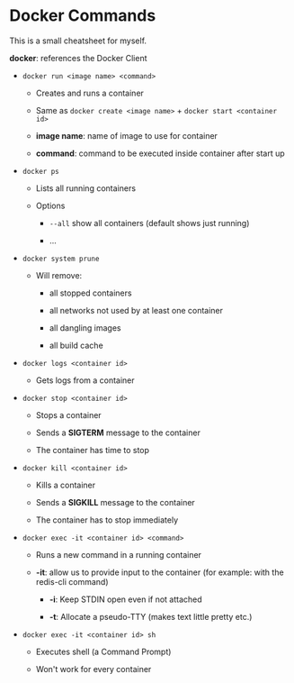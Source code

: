 # Docker Commands

This is a small cheatsheet for myself.

**docker**: references the Docker Client

- `docker run <image name> <command>`
  
  - Creates and runs a container
  
  - Same as `docker create <image name>` + `docker start <container id>`
  
  - **image name**: name of image to use for container
  
  - **command**: command to be executed inside container after start up

- `docker ps`
  
  - Lists all running containers
  
  - Options
    
    - `--all` show all containers (default shows just running)
    
    - ...

- `docker system prune`
  
  - Will remove:
    
    - all stopped containers
    
    - all networks not used by at least one container
    
    - all dangling images
    
    - all build cache

- `docker logs <container id>`
  
  - Gets logs from a container

- `docker stop <container id>`
  
  - Stops a container
  
  - Sends a **SIGTERM** message to the container
  
  - The container has time to stop

- `docker kill <container id>`
  
  - Kills a container
  
  - Sends a **SIGKILL** message to the container
  
  - The container has to stop immediately

- `docker exec -it <container id> <command>`
  
  - Runs a new command in a running container
  
  - **-it**: allow us to provide input to the container (for example: with the redis-cli command)
    
    - **-i**: Keep STDIN open even if not attached
    
    - **-t**: Allocate a pseudo-TTY (makes text little pretty etc.)

- `docker exec -it <container id> sh`
  
  - Executes shell (a Command Prompt)
  
  - Won't work for every container
